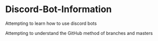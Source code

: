 # Discord-Bot-Information
Attempting to learn how to use discord bots

Attempting to understand the GitHub method of branches and masters
